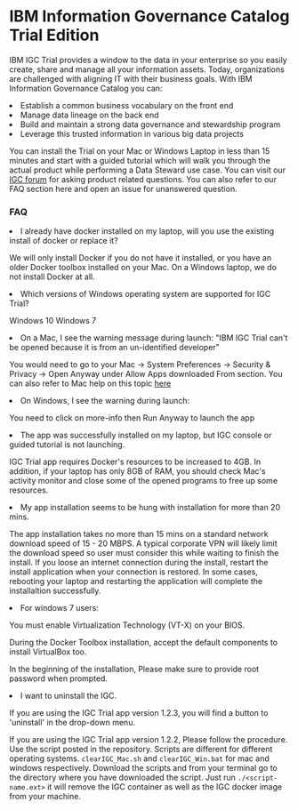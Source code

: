 # IBM Information Governance Catalog Trial Edition
IBM IGC Trial provides a window to the data in your enterprise so you easily create, share and manage all your information assets. Today, organizations are challenged with aligning IT with their business goals. With IBM Information Governance Catalog you can:
<li>Establish a common business vocabulary on the front end
<li>Manage data lineage on the back end
<li>Build and maintain a strong data governance and stewardship program
<li>Leverage this trusted information in various big data projects

You can install the Trial on your Mac or Windows Laptop in less than 15 minutes and start with a guided tutorial which will walk you through the actual product while performing a Data Steward use case. You can visit our [IGC forum](https://developer.ibm.com/answers/topics/igc/) for asking product related questions. You can also refer to our FAQ section here and open an issue for unanswered question.

### FAQ


<li> I already have docker installed on my laptop, will you use the existing install of docker or replace it?

We will only install Docker if you do not have it installed, or you have an older Docker toolbox installed on your Mac. On a Windows laptop, we do not install Docker at all. 

<li> Which versions of Windows operating system are supported for IGC Trial?

Windows 10 
Windows 7

<li> On a Mac, I see the warning message during launch:
"IBM IGC Trial can't be opened because it is from an un-identified developer"

You would need to go to your Mac -> System Preferences -> Security & Privacy -> Open Anyway under Allow Apps downloaded From section. You can also refer to Mac help on this topic [here](https://support.apple.com/kb/PH25088?locale=en_US)

<li> On Windows, I see the warning during launch:

You need to click on more-info then Run Anyway to launch the app

<li> The app was successfully installed on my laptop, but IGC console or guided tutorial is not launching.

IGC Trial app requires Docker's resources to be increased to 4GB. In addition, if your laptop has only 8GB of RAM, you should check Mac's activity monitor and close some of the opened programs to free up some resources.

<li> My app installation seems to be hung with installation for more than 20 mins.

The app installation takes no more than 15 mins on a standard network download speed of 15 - 20 MBPS. A typical corporate VPN will likely limit the download speed so user must consider this while waiting to finish the install. If you loose an  internet connection during the install, restart the install application when your connection is restored. In some cases, rebooting your laptop and restarting the application will complete the installaltion successfully.

<li> For windows 7 users:

You must enable Virtualization Technology (VT-X) on your BIOS.

During the Docker Toolbox installation, accept the default components to install VirtualBox too.

In the beginning of the installation, Please make sure to provide root password when prompted.


<li> I want to uninstall the IGC.

If you are using the IGC Trial app version 1.2.3, you will find a button to 'uninstall' in the drop-down menu. 

If you are using the IGC Trial app version 1.2.2, Please follow the procedure.
Use the script posted in the repository. Scripts are different for different operating systems. `clearIGC_Mac.sh` and `clearIGC_Win.bat` for mac and windows respectively. Download the scripts and from your terminal go to the directory where you have downloaded the script. Just run `./<script-name.ext>` it will remove the IGC container as well as the IGC docker image from your machine. 
